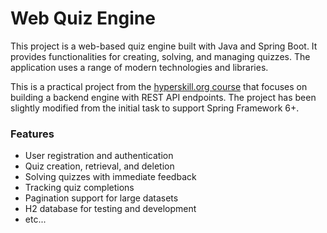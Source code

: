 # Web Quiz Engine

This project is a web-based quiz engine built with Java and Spring Boot. It provides functionalities for creating, solving, and managing quizzes. The application uses a range of modern technologies and libraries.    

This is a practical project from the [hyperskill.org course](https://hyperskill.org/projects/91) that focuses on building a backend engine with REST API endpoints. The project has been slightly modified from the initial task to support Spring Framework 6+.

### Features

* User registration and authentication
* Quiz creation, retrieval, and deletion
* Solving quizzes with immediate feedback
* Tracking quiz completions
* Pagination support for large datasets
* H2 database for testing and development
* etc...
